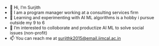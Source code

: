 - 👋 Hi, I’m Surjith
- 👀 I am a program manager working at a consulting services firm
- 🌱 Learning and experimenting with AI ML algorithms is a hobby i pursue outside my 9 to 6
- 💞️ I’m interested to colloborate and productize AI ML to solve social issues (non-profit) 
- 📫 You can reach me at surjithk2015@email.iimcal.ac.in

<!---
surjithkm/surjithkm is a ✨ special ✨ repository because its `README.md` (this file) appears on your GitHub profile.
You can click the Preview link to take a look at your changes.
--->
